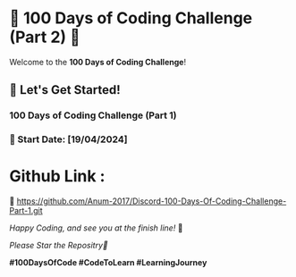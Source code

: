 
# 🚀 100 Days of Coding Challenge (Part 2) 🚀


Welcome to the **100 Days of Coding Challenge**!

## 💪 Let's Get Started!

### 100 Days of Coding Challenge (Part 1)

### 📅 Start Date: [19/04/2024] 
# Github Link : 
  🔗 https://github.com/Anum-2017/Discord-100-Days-Of-Coding-Challenge-Part-1.git

 
*Happy Coding, and see you at the finish line!* 🏁

*Please Star the Repositry🌟*

**#100DaysOfCode            #CodeToLearn               #LearningJourney**
